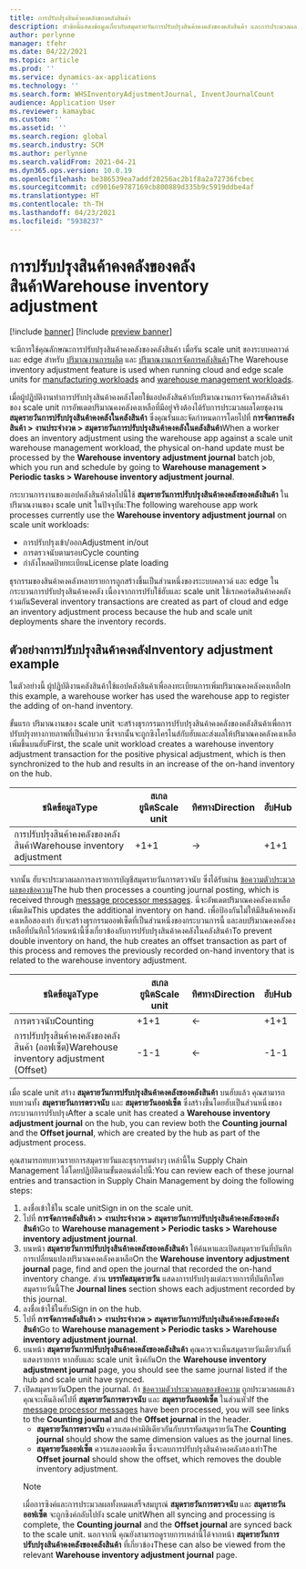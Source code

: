 ```yaml
---
title: การปรับปรุงสินค้าคงคลังของคลังสินค้า
description: หัวข้อนี้แสดงข้อมูลเกี่ยวกับสมุดรายวันการปรับปรุงสินค้าคงคลังของคลังสินค้า และการประมวลผลเมื่อคุณใช้ scale unit
author: perlynne
manager: tfehr
ms.date: 04/22/2021
ms.topic: article
ms.prod: ''
ms.service: dynamics-ax-applications
ms.technology: ''
ms.search.form: WHSInventoryAdjustmentJournal, InventJournalCount
audience: Application User
ms.reviewer: kamaybac
ms.custom: ''
ms.assetid: ''
ms.search.region: global
ms.search.industry: SCM
ms.author: perlynne
ms.search.validFrom: 2021-04-21
ms.dyn365.ops.version: 10.0.19
ms.openlocfilehash: be386539ea7addf20256ac2b1f8a2a72736fcbec
ms.sourcegitcommit: cd9016e9787169cb800889d335b9c5919ddbe4af
ms.translationtype: HT
ms.contentlocale: th-TH
ms.lasthandoff: 04/23/2021
ms.locfileid: "5938237"
---
```

# <a name="warehouse-inventory-adjustment"></a><span data-ttu-id="0f90e-103">การปรับปรุงสินค้าคงคลังของคลังสินค้า</span><span class="sxs-lookup"><span data-stu-id="0f90e-103">Warehouse inventory adjustment</span></span>

[!include [banner](../includes/banner.md)]
[!include [preview banner](../includes/preview-banner.md)]

<span data-ttu-id="0f90e-104">จะมีการใช้คุณลักษณะการปรับปรุงสินค้าคงคลังของคลังสินค้า เมื่อรัน scale unit ของระบบคลาวด์และ edge สำหรับ [ปริมาณงานการผลิต](cloud-edge-workload-manufacturing.md) และ [ปริมาณงานการจัดการคลังสินค้า](cloud-edge-workload-warehousing.md)</span><span class="sxs-lookup"><span data-stu-id="0f90e-104">The Warehouse inventory adjustment feature is used when running cloud and edge scale units for [manufacturing workloads](cloud-edge-workload-manufacturing.md) and [warehouse management workloads](cloud-edge-workload-warehousing.md).</span></span>

<span data-ttu-id="0f90e-105">เมื่อผู้ปฏิบัติงานทำการปรับปรุงสินค้าคงคลังโดยใช้แอปคลังสินค้ากับปริมาณงานการจัดการคลังสินค้าของ scale unit การอัพเดตปริมาณคงคลังคงเหลือที่มีอยู่จริงต้องได้รับการประมวลผลโดยชุดงาน **สมุดรายวันการปรับปรุงสินค้าคงคลังในคลังสินค้า** ซึ่งคุณรันและจัดกำหนดการโดยไปที่ **การจัดการคลังสินค้า > งานประจำงวด > สมุดรายวันการปรับปรุงสินค้าคงคลังในคลังสินค้า**</span><span class="sxs-lookup"><span data-stu-id="0f90e-105">When a worker does an inventory adjustment using the warehouse app against a scale unit warehouse management workload, the physical on-hand update must be processed by the **Warehouse inventory adjustment journal** batch job, which you run and schedule by going to **Warehouse management > Periodic tasks > Warehouse inventory adjustment journal**.</span></span>

<span data-ttu-id="0f90e-106">กระบวนการงานของแอปคลังสินค้าต่อไปนี้ใช้ **สมุดรายวันการปรับปรุงสินค้าคงคลังของคลังสินค้า** ในปริมาณงานของ scale unit ในปัจจุบัน:</span><span class="sxs-lookup"><span data-stu-id="0f90e-106">The following warehouse app work processes currently use the **Warehouse inventory adjustment journal** on scale unit workloads:</span></span>

- <span data-ttu-id="0f90e-107">การปรับปรุงเข้า/ออก</span><span class="sxs-lookup"><span data-stu-id="0f90e-107">Adjustment in/out</span></span>
- <span data-ttu-id="0f90e-108">การตรวจนับตามรอบ</span><span class="sxs-lookup"><span data-stu-id="0f90e-108">Cycle counting</span></span>
- <span data-ttu-id="0f90e-109">กำลังโหลดป้ายทะเบียน</span><span class="sxs-lookup"><span data-stu-id="0f90e-109">License plate loading</span></span>

<span data-ttu-id="0f90e-110">ธุรกรรมของสินค้าคงคลังหลายรายการถูกสร้างขึ้นเป็นส่วนหนึ่งของระะบบคลาวด์ และ edge ในกระบวนการปรับปรุงสินค้าคงคลัง เนื่องจากการปรับใช้ฮับและ scale unit ใช้เรกคอร์ดสินค้าคงคลังร่วมกัน</span><span class="sxs-lookup"><span data-stu-id="0f90e-110">Several inventory transactions are created as part of cloud and edge an inventory adjustment process because the hub and scale unit deployments share the inventory records.</span></span>

## <a name="inventory-adjustment-example"></a><span data-ttu-id="0f90e-111">ตัวอย่างการปรับปรุงสินค้าคงคลัง</span><span class="sxs-lookup"><span data-stu-id="0f90e-111">Inventory adjustment example</span></span>

<span data-ttu-id="0f90e-112">ในตัวอย่างนี้ ผู้ปฏิบัติงานคลังสินค้าใช้แอปคลังสินค้าเพื่อลงทะเบียนการเพิ่มปริมาณคงคลังคงเหลือ</span><span class="sxs-lookup"><span data-stu-id="0f90e-112">In this example, a warehouse worker has used the warehouse app to register the adding of on-hand inventory.</span></span>

<span data-ttu-id="0f90e-113">ขั้นแรก ปริมาณงานของ scale unit จะสร้างธุรกรรมการปรับปรุงสินค้าคงคลังของคลังสินค้าเพื่อการปรับปรุงทางกายภาพที่เป็นค่าบวก ซึ่งจากนั้นจะถูกซิงโครไนส์กับฮับและส่งผลให้ปริมาณคงคลังคงเหลือเพิ่มขึ้นบนฮับ</span><span class="sxs-lookup"><span data-stu-id="0f90e-113">First, the scale unit workload creates a warehouse inventory adjustment transaction for the positive physical adjustment, which is then synchronized to the hub and results in an increase of the on-hand inventory on the hub.</span></span>

| <span data-ttu-id="0f90e-114">ชนิดข้อมูล</span><span class="sxs-lookup"><span data-stu-id="0f90e-114">Type</span></span>                                    | <span data-ttu-id="0f90e-115">สเกลยูนิต</span><span class="sxs-lookup"><span data-stu-id="0f90e-115">Scale unit</span></span> | <span data-ttu-id="0f90e-116">ทิศทาง</span><span class="sxs-lookup"><span data-stu-id="0f90e-116">Direction</span></span> | <span data-ttu-id="0f90e-117">ฮับ</span><span class="sxs-lookup"><span data-stu-id="0f90e-117">Hub</span></span> |
|-----------------------------------------|------------|-----------|-----|
| <span data-ttu-id="0f90e-118">การปรับปรุงสินค้าคงคลังของคลังสินค้า</span><span class="sxs-lookup"><span data-stu-id="0f90e-118">Warehouse inventory adjustment</span></span>          | <span data-ttu-id="0f90e-119">+1</span><span class="sxs-lookup"><span data-stu-id="0f90e-119">+1</span></span>         | ->        | <span data-ttu-id="0f90e-120">+1</span><span class="sxs-lookup"><span data-stu-id="0f90e-120">+1</span></span>  |

<span data-ttu-id="0f90e-121">จากนั้น ฮับจะประมวลผลการลงรายการบัญชีสมุดรายวันการตรวจนับ ซึ่งได้รับผ่าน [ข้อความตัวประมวลผลของข้อความ](cloud-edge-message-processor-messages.md)</span><span class="sxs-lookup"><span data-stu-id="0f90e-121">The hub then processes a counting journal posting, which is received through [message processor messages](cloud-edge-message-processor-messages.md).</span></span> <span data-ttu-id="0f90e-122">นี่จะอัพเดตปริมาณคงคลังคงเหลือเพิ่มเติม</span><span class="sxs-lookup"><span data-stu-id="0f90e-122">This updates the additional inventory on hand.</span></span> <span data-ttu-id="0f90e-123">เพื่อป้องกันไม่ให้มีสินค้าคงคลังคงเหลือสองเท่า ฮับจะสร้างธุรกรรมออฟเซ็ตที่เป็นส่วนหนึ่งของกระบวนการนี้ และลบปริมาณคงคลังคงเหลือที่บันทึกไว้ก่อนหน้านี้ซึ่งเกี่ยวข้องกับการปรับปรุงสินค้าคงคลังในคลังสินค้า</span><span class="sxs-lookup"><span data-stu-id="0f90e-123">To prevent double inventory on hand, the hub creates an offset transaction as part of this process and removes the previously recorded on-hand inventory that is related to the warehouse inventory adjustment.</span></span>

| <span data-ttu-id="0f90e-124">ชนิดข้อมูล</span><span class="sxs-lookup"><span data-stu-id="0f90e-124">Type</span></span>                                    | <span data-ttu-id="0f90e-125">สเกลยูนิต</span><span class="sxs-lookup"><span data-stu-id="0f90e-125">Scale unit</span></span> | <span data-ttu-id="0f90e-126">ทิศทาง</span><span class="sxs-lookup"><span data-stu-id="0f90e-126">Direction</span></span> | <span data-ttu-id="0f90e-127">ฮับ</span><span class="sxs-lookup"><span data-stu-id="0f90e-127">Hub</span></span> |
|-----------------------------------------|------------|-----------|-----|
| <span data-ttu-id="0f90e-128">การตรวจนับ</span><span class="sxs-lookup"><span data-stu-id="0f90e-128">Counting</span></span>                                | <span data-ttu-id="0f90e-129">+1</span><span class="sxs-lookup"><span data-stu-id="0f90e-129">+1</span></span>         | <-        | <span data-ttu-id="0f90e-130">+1</span><span class="sxs-lookup"><span data-stu-id="0f90e-130">+1</span></span>  |
| <span data-ttu-id="0f90e-131">การปรับปรุงสินค้าคงคลังของคลังสินค้า (ออฟเซ็ต)</span><span class="sxs-lookup"><span data-stu-id="0f90e-131">Warehouse inventory adjustment (Offset)</span></span> | <span data-ttu-id="0f90e-132">-1</span><span class="sxs-lookup"><span data-stu-id="0f90e-132">-1</span></span>         | <-        | <span data-ttu-id="0f90e-133">-1</span><span class="sxs-lookup"><span data-stu-id="0f90e-133">-1</span></span>  |

<span data-ttu-id="0f90e-134">เมื่อ scale unit สร้าง **สมุดรายวันการปรับปรุงสินค้าคงคลังของคลังสินค้า** บนฮับแล้ว คุณสามารถทบทวนทั้ง **สมุดรายวันการตรวจนับ** และ **สมุดรายวันออฟเซ็ต** ซึ่งสร้างขึ้นโดยฮับเป็นส่วนหนึ่งของกระบวนการปรับปรุง</span><span class="sxs-lookup"><span data-stu-id="0f90e-134">After a scale unit has created a **Warehouse inventory adjustment journal** on the hub, you can review both the **Counting journal** and the **Offset journal**, which are created by the hub as part of the adjustment process.</span></span>

<span data-ttu-id="0f90e-135">คุณสามารถทบทวนรายการสมุดรายวันและธุรกรรมต่างๆ เหล่านี้ใน Supply Chain Management ได้โดยปฏิบัติตามขั้นตอนต่อไปนี้:</span><span class="sxs-lookup"><span data-stu-id="0f90e-135">You can review each of these journal entries and transaction in Supply Chain Management by doing the following steps:</span></span>

1. <span data-ttu-id="0f90e-136">ลงชื่อเข้าใช้ใน scale unit</span><span class="sxs-lookup"><span data-stu-id="0f90e-136">Sign in on the scale unit.</span></span>
1. <span data-ttu-id="0f90e-137">ไปที่ **การจัดการคลังสินค้า \> งานประจำงวด \> สมุดรายวันการปรับปรุงสินค้าคงคลังของคลังสินค้า**</span><span class="sxs-lookup"><span data-stu-id="0f90e-137">Go to **Warehouse management \> Periodic tasks \> Warehouse inventory adjustment journal**.</span></span>
1. <span data-ttu-id="0f90e-138">บนหน้า **สมุดรายวันการปรับปรุงสินค้าคงคลังของคลังสินค้า** ให้ค้นหาและเปิดสมุดรายวันที่บันทึกการเปลี่ยนแปลงปริมาณคงคลังคงเหลือ</span><span class="sxs-lookup"><span data-stu-id="0f90e-138">On the **Warehouse inventory adjustment journal** page, find and open the journal that recorded the on-hand inventory change.</span></span> <span data-ttu-id="0f90e-139">ส่วน **บรรทัดสมุดรายวัน** แสดงการปรับปรุงแต่ละรายการที่บันทึกโดยสมุดรายวันนี้</span><span class="sxs-lookup"><span data-stu-id="0f90e-139">The **Journal lines** section shows each adjustment recorded by this journal.</span></span>
1. <span data-ttu-id="0f90e-140">ลงชื่อเข้าใช้ในฮับ</span><span class="sxs-lookup"><span data-stu-id="0f90e-140">Sign in on the hub.</span></span>
1. <span data-ttu-id="0f90e-141">ไปที่ **การจัดการคลังสินค้า \> งานประจำงวด \> สมุดรายวันการปรับปรุงสินค้าคงคลังของคลังสินค้า**</span><span class="sxs-lookup"><span data-stu-id="0f90e-141">Go to **Warehouse management \> Periodic tasks \> Warehouse inventory adjustment journal**.</span></span>
1. <span data-ttu-id="0f90e-142">บนหน้า **สมุดรายวันการปรับปรุงสินค้าคงคลังของคลังสินค้า** คุณควรจะเห็นสมุดรายวันเดียวกันที่แสดงรายการ หากฮับและ scale unit ซิงค์กัน</span><span class="sxs-lookup"><span data-stu-id="0f90e-142">On the **Warehouse inventory adjustment journal** page, you should see the same journal listed if the hub and scale unit have synced.</span></span>
1. <span data-ttu-id="0f90e-143">เปิดสมุดรายวัน</span><span class="sxs-lookup"><span data-stu-id="0f90e-143">Open the journal.</span></span> <span data-ttu-id="0f90e-144">ถ้า [ข้อความตัวประมวลผลของข้อความ](cloud-edge-message-processor-messages.md) ถูกประมวลผลแล้ว คุณจะเห็นลิงค์ไปที่ **สมุดรายวันการตรวจนับ** และ **สมุดรายวันออฟเซ็ต** ในส่วนหัว</span><span class="sxs-lookup"><span data-stu-id="0f90e-144">If the [message processor messages](cloud-edge-message-processor-messages.md) have been processed, you will see links to the **Counting journal** and the **Offset journal** in the header.</span></span>
    - <span data-ttu-id="0f90e-145">**สมุดรายวันการตรวจนับ** ควรแสดงค่ามิติเดียวกันกับบรรทัดสมุดรายวัน</span><span class="sxs-lookup"><span data-stu-id="0f90e-145">The **Counting journal** should show the same dimension values as the journal lines.</span></span>
    - <span data-ttu-id="0f90e-146">**สมุดรายวันออฟเซ็ต** ควรแสดงออฟเซ็ต ซึ่งจะลบการปรับปรุงสินค้าคงคลังสองเท่า</span><span class="sxs-lookup"><span data-stu-id="0f90e-146">The **Offset journal** should show the offset, which removes the double inventory adjustment.</span></span>
    > [!NOTE]
    > <span data-ttu-id="0f90e-147">เมื่อการซิงค์และการประมวลผลทั้งหมดเสร็จสมบูรณ์ **สมุดรายวันการตรวจนับ** และ **สมุดรายวันออฟเซ็ต** จะถูกซิงค์กลับไปยัง scale unit</span><span class="sxs-lookup"><span data-stu-id="0f90e-147">When all syncing and processing is complete, the **Counting journal** and the **Offset journal** are synced back to the scale unit.</span></span> <span data-ttu-id="0f90e-148">นอกจากนี้ คุณยังสามารถดูรายการเหล่านี้ได้จากหน้า **สมุดรายวันการปรับปรุงสินค้าคงคลังของคลังสินค้า** ที่เกี่ยวข้อง</span><span class="sxs-lookup"><span data-stu-id="0f90e-148">These can also be viewed from the relevant **Warehouse inventory adjustment journal** page.</span></span>
